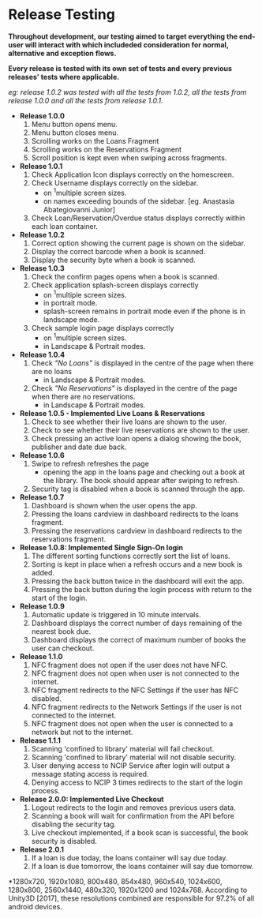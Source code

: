# Release Testing

**Throughout development, our testing aimed to target everything the end-user will interact with which includeded consideration for normal, alternative and exception flows.**

**Every release is tested with its own set of tests and every previous releases' tests where applicable.** 

*eg: release 1.0.2 was tested with all the tests from 1.0.2, all the tests from release 1.0.0 and all the tests from release 1.0.1.*

- **Release 1.0.0**
    1. Menu button opens menu.
    1. Menu button closes menu.
    1. Scrolling works on the Loans Fragment 
    1. Scrolling works on the Reservations Fragment
    1. Scroll position is kept even when swiping across fragments.
- **Release 1.0.1**
    1. Check Application Icon displays correctly on the homescreen.
    1. Check Username displays correctly on the sidebar. 
        - on <sup>1</sup>multiple screen sizes.
        - on names exceeding bounds of the sidebar. [eg. Anastasia Abategiovanni Junior]
    1. Check Loan/Reservation/Overdue status displays correctly within each loan container.
- **Release 1.0.2**
    1. Correct option showing the current page is shown on the sidebar.
    1. Display the correct barcode when a book is scanned.
    1. Display the security byte when a book is scanned.
- **Release 1.0.3**
    1. Check the confirm pages opens when a book is scanned.
    1. Check application splash-screen displays correctly
        - on <sup>1</sup>multiple screen sizes.
        - in portrait mode.
        - splash-screen remains in portrait mode even if the phone is in landscape mode.
    1. Check sample login page displays correctly
        - on <sup>1</sup>multiple screen sizes.
        - in Landscape & Portrait modes.
- **Release 1.0.4**
    1. Check *"No Loans"* is displayed in the centre of the page when there are no loans 
        - in Landscape & Portrait modes.
    1. Check *"No Reservations"* is displayed in the centre of the page when there are no reservations.
        - in Landscape & Portrait modes.
- **Release 1.0.5 - Implemented Live Loans & Reservations**
    1. Check to see whether their live loans are shown to the user.
    1. Check to see whether their live reservations are shown to the user.
    1. Check pressing an active loan opens a dialog showing the book, publisher and date due back.
- **Release 1.0.6**
    1. Swipe to refresh refreshes the page
        - opening the app in the loans page and checking out a book at the library. The book should appear after swiping to refresh.
    1. Security tag is disabled when a book is scanned through the app.
- **Release 1.0.7**
    1. Dashboard is shown when the user opens the app.
    1. Pressing the loans cardview in dashboard redirects to the loans fragment.
    1. Pressing the reservations cardview in dashboard redirects to the reservations fragment.
- **Release 1.0.8: Implemented Single Sign-On login**
    1. The different sorting functions correctly sort the list of loans.
    1. Sorting is kept in place when a refresh occurs and a new book is added.
    1. Pressing the back button twice in the dashboard will exit the app.
    1. Pressing the back button during the login process with return to the start of the login.
- **Release 1.0.9** 
    1. Automatic update is triggered in 10 minute intervals.
    1. Dashboard displays the correct number of days remaining of the nearest book due.
    1. Dashboard displays the correct of maximum number of books the user can checkout.
- **Release 1.1.0**
    1. NFC fragment does not open if the user does not have NFC.
    1. NFC fragment does not open when user is not connected to the internet.
    1. NFC fragment redirects to the NFC Settings if the user has NFC disabled.
    1. NFC fragment redirects to the Network Settings if the user is not connected to the internet.
    1. NFC fragment does not open when the user is connected to a network but not to the internet.
- **Release 1.1.1**
    1. Scanning 'confined to library' material will fail checkout.
    1. Scanning 'confined to library' material will not disable security.
    1. User denying access to NCIP Service after login will output a message stating access is required.
    1. Denying access to NCIP 3 times redirects to the start of the login process.
- **Release 2.0.0: Implemented Live Checkout**
    1. Logout redirects to the login and removes previous users data.
    1. Scanning a book will wait for confirmation from the API before disabling the security tag.
    1. Live checkout implemented, if a book scan is successful, the book security is disabled.
- **Release 2.0.1**
    1. If a loan is due today, the loans container will say due today.
    1. If a loan is due tomorrow, the loans container will say due tomorrow.


*1280x720, 1920x1080, 800x480, 854x480, 960x540, 1024x600, 1280x800, 2560x1440, 480x320, 1920x1200 and 1024x768. According to Unity3D [2017], these resolutions combined are responsible for 97.2% of all android devices.
